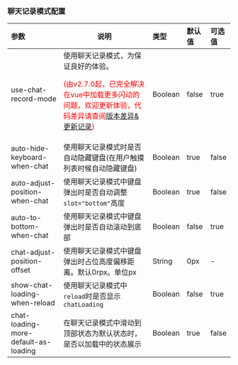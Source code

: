 ### 聊天记录模式配置

| 参数                                                       | 说明                                                         | 类型    | 默认值 | 可选值 |
| :--------------------------------------------------------- | ------------------------------------------------------------ | :------ | :----- | :----- |
| use-chat-record-mode                                       | 使用聊天记录模式，为保证良好的体验。<p style="color:red;">(由v2.7.0起，已完全解决在vue中加载更多闪动的问题，欢迎更新体验，代码差异请查阅[版本差异&更新记录](/start/upgrade-guide.html#v2-7-0))</p> | Boolean | false  | true   |
| auto-hide-keyboard-when-chat <Badge text="2.3.4"/>         | 使用聊天记录模式时是否自动隐藏键盘(在用户触摸列表时候自动隐藏键盘) | Boolean | true   | false  |
| auto-adjust-position-when-chat <Badge text="2.7.4"/>       | 使用聊天记录模式中键盘弹出时是否自动调整`slot="bottom"`高度  | Boolean | true   | false  |
| auto-to-bottom-when-chat <Badge text="2.7.4"/>             | 使用聊天记录模式中键盘弹出时是否自动滚动到底部               | Boolean | false  | true   |
| chat-adjust-position-offset <Badge text="2.7.6"/>          | 使用聊天记录模式中键盘弹出时占位高度偏移距离。默认0rpx。单位px | String  | 0px    | -      |
| show-chat-loading-when-reload <Badge text="2.7.4"/>        | 使用聊天记录模式中`reload`时是否显示`chatLoading`            | Boolean | false  | true   |
| chat-loading-more-default-as-loading <Badge text="2.7.5"/> | 在聊天记录模式中滑动到顶部状态为默认状态时，是否以加载中的状态展示 | Boolean | true   | false  |